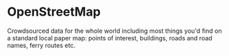 # OpenStreetMap

Crowdsourced data for the whole world including most things you'd find on a standard local paper map: points of interest, buildings, roads and road names, ferry routes etc.

